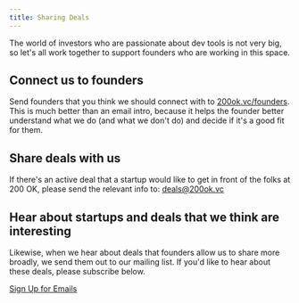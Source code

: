 ```yaml
---
title: Sharing Deals
---
```


The world of investors who are passionate about dev tools is not very big, so let's all work together to support founders who are working in this space.

## Connect us to founders

Send founders that you think we should connect with to [200ok.vc/founders](/founders). This is much better than an email intro, because it helps the founder better understand what we do (and what we don't do) and decide if it's a good fit for them.

## Share deals with us

If there's an active deal that a startup would like to get in front of the folks at 200 OK, please send the relevant info to: deals@200ok.vc

## Hear about startups and deals that we think are interesting

Likewise, when we hear about deals that founders allow us to share more broadly, we send them out to our mailing list. If you'd like to hear about these deals, please subscribe below.

<div class="cta"><a href="https://airtable.com/shr4OX3G95oRTzKiU">Sign Up for Emails</a></div>
